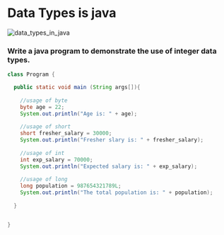 # Data Types is java

![data_types_in_java](https://getkt.com/wp-content/uploads/2019/12/Complete-set-of-Java-DATA-TYPES.png)

### Write a java program to demonstrate the use of integer data types.

```java
class Program {

  public static void main (String args[]){
  
    //usage of byte
    byte age = 22;
    System.out.println("Age is: " + age);
    
    //usage of short
    short fresher_salary = 30000;
    System.out.println("Fresher slary is: " + fresher_salary);
    
    //usage of int
    int exp_salary = 70000;
    System.out.println("Expected salary is: " + exp_salary);
    
    //usage of long
    long population = 987654321789L;
    System.out.println("The total population is: " + population);
  
  }


}
```
